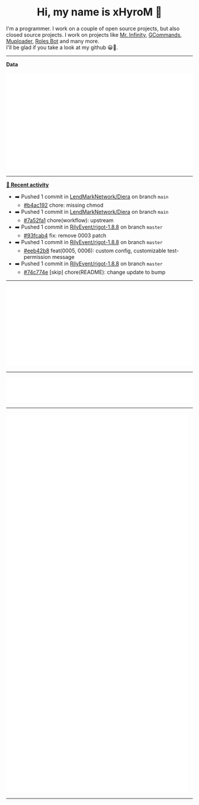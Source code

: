 <p align="center">
    <!-- <img src="https://avatars.githubusercontent.com/u/56601352" width="192" alt="hyro's pfp" /> -->
    <h1 align="center">Hi, my name is xHyroM 👋</h1>
</p>

I'm a programmer. I work on a couple of open source projects, but also closed source projects. I work on projects like [Mr. Infinity](https://discord.com/oauth2/authorize?client_id=720321585625694239&scope=bot%20applications.commands&permissions=8&redirect_uri=https://blobs.gq/imanager&prompt=consent&response_type=code), [GCommands](https://github.com/Garlic-Team/GCommands), [Muploader](https://github.com/xHyroM/Muploder), [Roles Bot](https://github.com/xHyroM/roles-bot) and many more.  
I'll be glad if you take a look at my github 😀👀.

___
**Data**

<img src="https://github.com/xHyroM/xHyroM/blob/master/.cache/base.svg">

___

**[📰 Recent activity](https://github.com/xHyroM)**
* ➡️ Pushed 1 commit in [LendMarkNetwork/Diera](https://github.com/LendMarkNetwork/Diera) on branch `main`
  * [#b4ac192](https://github.com/LendMarkNetwork/Diera/commit/b4ac192) chore: missing chmod
* ➡️ Pushed 1 commit in [LendMarkNetwork/Diera](https://github.com/LendMarkNetwork/Diera) on branch `main`
  * [#7a52fa1](https://github.com/LendMarkNetwork/Diera/commit/7a52fa1) chore(workflow): upstream
* ➡️ Pushed 1 commit in [RilyEvent/rigot-1.8.8](https://github.com/RilyEvent/rigot-1.8.8) on branch `master`
  * [#93fcab4](https://github.com/RilyEvent/rigot-1.8.8/commit/93fcab4) fix: remove 0003 patch
* ➡️ Pushed 1 commit in [RilyEvent/rigot-1.8.8](https://github.com/RilyEvent/rigot-1.8.8) on branch `master`
  * [#eeb42b8](https://github.com/RilyEvent/rigot-1.8.8/commit/eeb42b8) feat(0005, 0006): custom config, customizable test-permission message
* ➡️ Pushed 1 commit in [RilyEvent/rigot-1.8.8](https://github.com/RilyEvent/rigot-1.8.8) on branch `master`
  * [#74c774e](https://github.com/RilyEvent/rigot-1.8.8/commit/74c774e) [skip] chore(README): change update to bump


___

<img src="https://github.com/xHyroM/xHyroM/blob/master/.cache/isocalendar.svg">

___

<img src="https://github.com/xHyroM/xHyroM/blob/master/.cache/languages.svg">

___

<img src="https://github.com/xHyroM/xHyroM/blob/master/.cache/achievements.svg">

___
